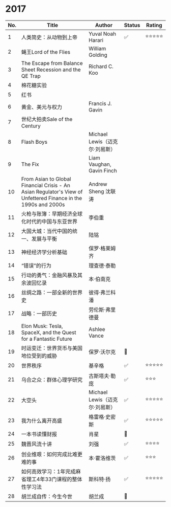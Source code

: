 # 2017

|No.|Title|Author|Status|Rating|
|---|-------------------|-----|-----|-----|
|1|人类简史：从动物到上帝|Yuval Noah Harari|✅|⭐⭐⭐⭐⭐|
|2|蝇王Lord of the Flies|William Golding|||
|3|The Escape from Balance Sheet Recession and the QE Trap|Richard C. Koo|||
|4|棉花糖实验||||
|5|红书||||
|6|黄金、美元与权力|Francis J. Gavin|||
|7|世纪大拍卖Sale of the Century||||
|8|Flash Boys|Michael Lewis（迈克尔·刘易斯）|||
|9|The Fix|Liam Vaughan, Gavin Finch|||
|10|From Asian to Global Financial Crisis - An Asian Regulator's View of Unfettered Finance in the 1990s and 2000s|Andrew Sheng 沈联涛|||
|11|火枪与账簿：早期经济全球化时代的中国与东亚世界|李伯重|||
|12|大国大城：当代中国的统一、发展与平衡|陆铭|||
|13|神经经济学分析基础|保罗·格莱姆齐|||
|14|“错误”的行为|理查德·泰勒|||
|15|行动的勇气：金融风暴及其余波回忆录|本·伯南克|||
|16|丝绸之路：一部全新的世界史|彼得·弗兰科潘|||
|17|战略：一部历史|劳伦斯·弗里德曼|||
|18|Elon Musk: Tesla, SpaceX, and the Quest for a Fantastic Future|Ashlee Vance|||
|19|时运变迁：世界货币与美国地位受到的威胁|保罗·沃尔克|🚧||
|20|世界秩序|基辛格|✅|⭐⭐⭐⭐⭐|
|21|乌合之众：群体心理学研究|古斯塔夫·勒庞|✅|⭐⭐⭐|
|22|大空头|Michael Lewis（迈克尔·刘易斯）|✅|⭐⭐⭐⭐⭐|
|23|我为什么离开高盛|格雷格·史密斯|✅|⭐⭐⭐⭐⭐|
|24|一本书读懂财报|肖星|🚧||
|25|魏晋风流十讲|刘强|✅|⭐⭐⭐⭐|
|26|创业维艰：如何完成比难更难的事|本·霍洛维茨|✅|⭐⭐⭐|
|27|如何高效学习：1年完成麻省理工4年33门课程的整体性学习法|斯科特·扬|✅|⭐⭐⭐⭐⭐|
|28|胡兰成自传：今生今世|胡兰成|🚧||
<!--
||||||
||||🚧✅❌|⭐⭐⭐⭐⭐|
-->

<!--
http://m.21jingji.com/article/20170110/herald/5f166b0a08e923b8b274684eaf7e1d2c.html
-->
